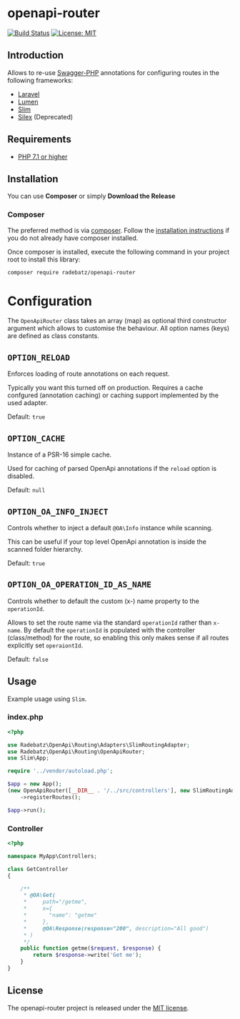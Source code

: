 # openapi-router

[![Build Status](https://travis-ci.org/DerManoMann/openapi-router.png)](https://travis-ci.org/DerManoMann/openapi-router)
[![License: MIT](https://img.shields.io/badge/License-MIT-yellow.svg)](https://opensource.org/licenses/MIT)

## Introduction ##
Allows to re-use [Swagger-PHP](https://github.com/zircote/swagger-php) annotations for configuring routes in the following frameworks:
* [Laravel](https://github.com/laravel/laravel)
* [Lumen](https://github.com/laravel/lumen)
* [Slim](https://github.com/slimphp/Slim)
* [Silex](https://github.com/silexphp/Silex) (Deprecated)


## Requirements ##
* [PHP 7.1 or higher](http://www.php.net/)

## Installation ##

You can use **Composer** or simply **Download the Release**

### Composer ###

The preferred method is via [composer](https://getcomposer.org). Follow the
[installation instructions](https://getcomposer.org/doc/00-intro.md) if you do not already have
composer installed.

Once composer is installed, execute the following command in your project root to install this library:

```sh
composer require radebatz/openapi-router
```

# Configuration ##
The `OpenApiRouter` class takes an array (map) as optional third constructor argument which allows to customise the behaviour.
All option names (keys) are defined as class constants.

**`OPTION_RELOAD`**
---
Enforces loading of route annotations on each request.

Typically you want this turned off on production. Requires a cache confgured (annotation caching) or caching support implemented by the used adapter. 

Default: `true`

**`OPTION_CACHE`**
---
Instance of a PSR-16 simple cache.

Used for caching of parsed OpenApi annotations if the `reload` option is disabled.

Default: `null`

**`OPTION_OA_INFO_INJECT`**
---
Controls whether to inject a default `@OA\Info` instance while scanning.

This can be useful if your top level OpenApi annotation is inside the scanned folder hierarchy.

Default: `true`

**`OPTION_OA_OPERATION_ID_AS_NAME`**
---
Controls whether to default the custom (x-) name property to the `operationId`.

Allows to set the route name via the standard `operationId` rather than `x-name`.
By default the `operationId` is populated with the controller (class/method) for the route, so enabling this only
makes sense if all routes explicitly set `operaiontId`.  

Default: `false`


## Usage ##

Example usage using `Slim`.

### index.php ###
```php
<?php

use Radebatz\OpenApi\Routing\Adapters\SlimRoutingAdapter;
use Radebatz\OpenApi\Routing\OpenApiRouter;
use Slim\App;

require '../vendor/autoload.php';

$app = new App();
(new OpenApiRouter([__DIR__ . '/../src/controllers'], new SlimRoutingAdapter($app)))
    ->registerRoutes();

$app->run();
```

### Controller ###
```php
<?php

namespace MyApp\Controllers;

class GetController
{

    /**
     * @OA\Get(
     *     path="/getme",
     *     x={
     *       "name": "getme"
     *     },
     *     @OA\Response(response="200", description="All good")
     * )
     */
    public function getme($request, $response) {
        return $response->write('Get me');
    }
}
```

## License ##

The openapi-router project is released under the [MIT license](LICENSE).
